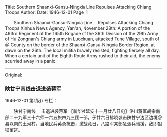 Title: Southern Shaanxi-Gansu-Ningxia Line Repulses Attacking Chiang Troops
Author:
Date: 1946-12-01
Page: 1

　　Southern Shaanxi-Gansu-Ningxia Line
  　Repulses Attacking Chiang Troops
    Xinhua News Agency, Yan'an, November 28th: A portion of the 493rd Regiment of the 165th Brigade of the 36th Division of the 29th Army of Hu Zongnan's Chiang army in Luochuan, attacked Tuhe Village, south of ＠ County on the border of the Shaanxi-Gansu-Ningxia Border Region, at dawn on the 26th. The local militia bravely resisted, fighting fiercely all day. When a certain unit of the Eighth Route Army rushed to their aid, the enemy scurried away in a panic.



<hr /> 

Original: 


### 陕甘宁南线击退进袭蒋军

1946-12-01
第1版()
专栏：

　　陕甘宁南线
  　击退进袭蒋军
    【新华社延安十一月廿八日电】洛川蒋军胡宗南部二十九军三十六师一六五旅四九三团一部，于廿六日拂晓袭击陕甘宁边区边境＠县以南的土河村，当地民兵英勇抗击，激战竟日，八路军某部急派兵驰援，敌即狠狈窜逃。
